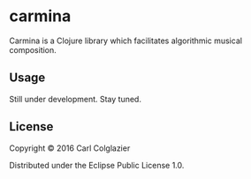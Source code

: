 # carmina

Carmina is a Clojure library which facilitates algorithmic musical composition.

## Usage

Still under development. Stay tuned.

## License

Copyright © 2016 Carl Colglazier

Distributed under the Eclipse Public License 1.0.

